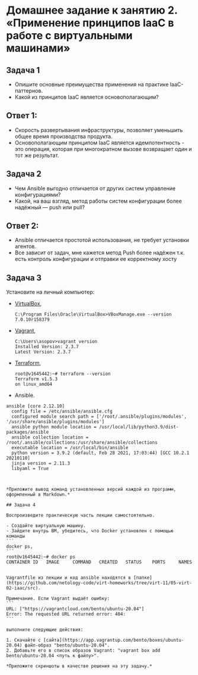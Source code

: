 
# Домашнее задание к занятию 2. «Применение принципов IaaC в работе с виртуальными машинами»


## Задача 1

- Опишите основные преимущества применения на практике IaaC-паттернов.
- Какой из принципов IaaC является основополагающим?
  
## Ответ 1:

- Скорость развертывания инфраструктуры, позволяет уменьшить общее время производства продукта.
- Основополагающим принципом IaaC является идемпотентность - это операция, которая при многократном вызове возвращает один и тот же результат.
  
## Задача 2

- Чем Ansible выгодно отличается от других систем управление конфигурациями?
- Какой, на ваш взгляд, метод работы систем конфигурации более надёжный — push или pull?

## Ответ 2:

- Ansible отличается простотой использования, не требует установки агентов.
- Все зависит от задач, мне кажется метод Push более надёжен т.к. есть контроль конфигурации и отправки ее корректному хосту

## Задача 3

Установите на личный компьютер:

- [VirtualBox](https://www.virtualbox.org/),
    ```
  C:\Program Files\Oracle\VirtualBox>VBoxManage.exe --version
  7.0.10r158379
  
- [Vagrant](https://github.com/netology-code/devops-materials),
  ```
  C:\Users\asopov>vagrant version
  Installed Version: 2.3.7
  Latest Version: 2.3.7
  
- [Terraform](https://github.com/netology-code/devops-materials/blob/master/README.md),
  ````
  root@v1645442:~# terraform --version
  Terraform v1.5.3
  on linux_amd64

- Ansible.
````
ansible [core 2.12.10]
  config file = /etc/ansible/ansible.cfg
  configured module search path = ['/root/.ansible/plugins/modules', '/usr/share/ansible/plugins/modules']
  ansible python module location = /usr/local/lib/python3.9/dist-packages/ansible
  ansible collection location = /root/.ansible/collections:/usr/share/ansible/collections
  executable location = /usr/local/bin/ansible
  python version = 3.9.2 (default, Feb 28 2021, 17:03:44) [GCC 10.2.1 20210110]
  jinja version = 2.11.3
  libyaml = True



*Приложите вывод команд установленных версий каждой из программ, оформленный в Markdown.*

## Задача 4 

Воспроизведите практическую часть лекции самостоятельно.

- Создайте виртуальную машину.
- Зайдите внутрь ВМ, убедитесь, что Docker установлен с помощью команды
```
docker ps,
```
root@v1645442:~# docker ps
CONTAINER ID   IMAGE     COMMAND   CREATED   STATUS    PORTS     NAMES


Vagrantfile из лекции и код ansible находятся в [папке](https://github.com/netology-code/virt-homeworks/tree/virt-11/05-virt-02-iaac/src).

Примечание. Если Vagrant выдаёт ошибку:
```
URL: ["https://vagrantcloud.com/bento/ubuntu-20.04"]     
Error: The requested URL returned error: 404:
```

выполните следующие действия:

1. Скачайте с [сайта](https://app.vagrantup.com/bento/boxes/ubuntu-20.04) файл-образ "bento/ubuntu-20.04".
2. Добавьте его в список образов Vagrant: "vagrant box add bento/ubuntu-20.04 <путь к файлу>".

*Приложите скриншоты в качестве решения на эту задачу.*
